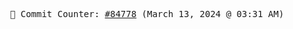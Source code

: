 <p align="center">
    <samp>
        📮 Commit Counter: <a href="https://github.com/Javascript-void0/Javascript-void0/commits/main">#84778</a> (March 13, 2024 @ 03:31 AM)
    </samp>
</p>